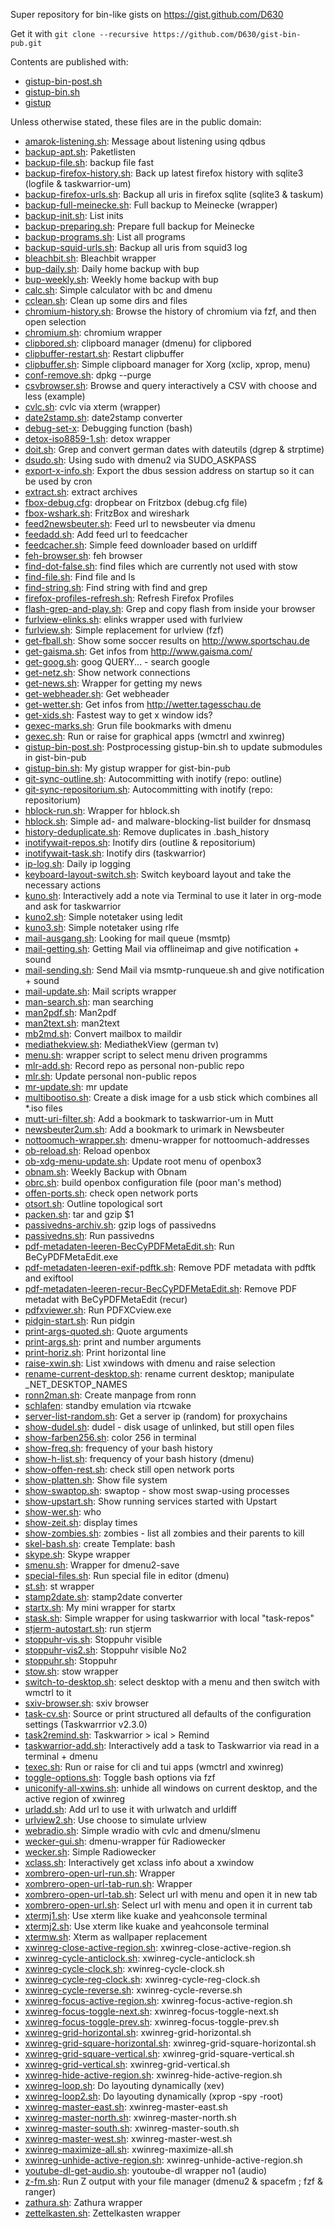 Super repository for bin-like gists on https://gist.github.com/D630

Get it with `git clone --recursive https://github.com/D630/gist-bin-pub.git`

Contents are published with:

* [gistup-bin-post.sh](https://gist.github.com/21951041cdf1c5ff47ca#file-gistup-bin-post-sh)
* [gistup-bin.sh](https://gist.github.com/21951041cdf1c5ff47ca#file-gistup-bin-sh)
* [gistup](https://github.com/mbostock/gistup)

Unless otherwise stated, these files are in the public domain:
* [amarok-listening.sh](https://gist.github.com/941bd57530074585052f#file-amarok-listening-sh): Message about listening using qdbus
* [backup-apt.sh](https://gist.github.com/87742dc4d99cdb2588ea#file-backup-apt-sh): Paketlisten
* [backup-file.sh](https://gist.github.com/87742dc4d99cdb2588ea#file-backup-file-sh): backup file fast
* [backup-firefox-history.sh](https://gist.github.com/87742dc4d99cdb2588ea#file-backup-firefox-history-sh): Back up latest firefox history with sqlite3 (logfile & taskwarrior-um)
* [backup-firefox-urls.sh](https://gist.github.com/87742dc4d99cdb2588ea#file-backup-firefox-urls-sh): Backup all uris in firefox sqlite (sqlite3 & taskum)
* [backup-full-meinecke.sh](https://gist.github.com/87742dc4d99cdb2588ea#file-backup-full-meinecke-sh): Full backup to Meinecke (wrapper)
* [backup-init.sh](https://gist.github.com/87742dc4d99cdb2588ea#file-backup-init-sh): List inits
* [backup-preparing.sh](https://gist.github.com/87742dc4d99cdb2588ea#file-backup-preparing-sh): Prepare full backup for Meinecke
* [backup-programs.sh](https://gist.github.com/87742dc4d99cdb2588ea#file-backup-programs-sh): List all programs
* [backup-squid-urls.sh](https://gist.github.com/87742dc4d99cdb2588ea#file-backup-squid-urls-sh): Backup all uris from squid3 log
* [bleachbit.sh](https://gist.github.com/0bc5da8af3c7c7e576c9#file-bleachbit-sh): Bleachbit wrapper
* [bup-daily.sh](https://gist.github.com/5211cd201a0d298ea732#file-bup-daily-sh): Daily home backup with bup
* [bup-weekly.sh](https://gist.github.com/5211cd201a0d298ea732#file-bup-weekly-sh): Weekly home backup with bup
* [calc.sh](https://gist.github.com/9a809e218b55ca124016#file-calc-sh): Simple calculator with bc and dmenu
* [cclean.sh](https://gist.github.com/93595dcdf9c3482b1ffe#file-cclean-sh): Clean up some dirs and files
* [chromium-history.sh](https://gist.github.com/59b1d7d8bf31cf92be00#file-chromium-history-sh): Browse the history of chromium via fzf, and then open selection
* [chromium.sh](https://gist.github.com/59b1d7d8bf31cf92be00#file-chromium-sh): chromium wrapper
* [clipbored.sh](https://gist.github.com/d2589dd73d1d79ff89d3#file-clipbored-sh): clipboard manager (dmenu) for clipbored
* [clipbuffer-restart.sh](https://gist.github.com/2b0c208bcfa110d0a63d#file-clipbuffer-restart-sh): Restart clipbuffer
* [clipbuffer.sh](https://gist.github.com/2b0c208bcfa110d0a63d#file-clipbuffer-sh): Simple clipboard manager for Xorg (xclip, xprop, menu)
* [conf-remove.sh](https://gist.github.com/aacbde6148c0a423505d#file-conf-remove-sh): dpkg --purge
* [csvbrowser.sh](https://gist.github.com/3b3caa56910df66a130f#file-csvbrowser-sh): Browse and query interactively a CSV with choose and less (example)
* [cvlc.sh](https://gist.github.com/50dfc1645ed2529ef21a#file-cvlc-sh): cvlc via xterm (wrapper)
* [date2stamp.sh](https://gist.github.com/6dbd58fd9b315ab6d866#file-date2stamp-sh): date2stamp converter
* [debug-set-x](https://gist.github.com/95e44d9cbb0755d8a0f1#file-debug-set-x): Debugging function (bash)
* [detox-iso8859-1.sh](https://gist.github.com/e31cdbad9096d34d5087#file-detox-iso8859-1-sh): detox wrapper
* [doit.sh](https://gist.github.com/6dbd58fd9b315ab6d866#file-doit-sh): Grep and convert german dates with dateutils (dgrep & strptime)
* [dsudo.sh](https://gist.github.com/c5845c81802eebedfc29#file-dsudo-sh): Using sudo with dmenu2 via SUDO_ASKPASS
* [export-x-info.sh](https://gist.github.com/b2a165c53005858207ba#file-export-x-info-sh): Export the dbus session address on startup so it can be used by cron
* [extract.sh](https://gist.github.com/d8e0d3abca8d195b3033#file-extract-sh): extract archives
* [fbox-debug.cfg](https://gist.github.com/8bea4004702918a07bc4#file-fbox-debug-cfg): dropbear on Fritzbox (debug.cfg file)
* [fbox-wshark.sh](https://gist.github.com/8bea4004702918a07bc4#file-fbox-wshark-sh): FritzBox and wireshark
* [feed2newsbeuter.sh](https://gist.github.com/febd887e1854664f8056#file-feed2newsbeuter-sh): Feed url to newsbeuter via dmenu
* [feedadd.sh](https://gist.github.com/9325b5a55764cc2d1bf0#file-feedadd-sh): Add feed url to feedcacher
* [feedcacher.sh](https://gist.github.com/9325b5a55764cc2d1bf0#file-feedcacher-sh): Simple feed downloader based on urldiff
* [feh-browser.sh](https://gist.github.com/ac107dba70d4e5b62c7e#file-feh-browser-sh): feh browser
* [find-dot-false.sh](https://gist.github.com/9e516207ab76fdffb3c5#file-find-dot-false-sh): find files which are currently not used with stow
* [find-file.sh](https://gist.github.com/9e516207ab76fdffb3c5#file-find-file-sh): Find file and ls
* [find-string.sh](https://gist.github.com/9e516207ab76fdffb3c5#file-find-string-sh): Find string with find and grep
* [firefox-profiles-refresh.sh](https://gist.github.com/77c39406045d042d23fa#file-firefox-profiles-refresh-sh): Refresh Firefox Profiles
* [flash-grep-and-play.sh](https://gist.github.com/3b3caa56910df66a130f#file-flash-grep-and-play-sh): Grep and copy flash from inside your browser
* [furlview-elinks.sh](https://gist.github.com/e3b98e1773834b7badaf#file-furlview-elinks-sh): elinks wrapper used with furlview
* [furlview.sh](https://gist.github.com/e3b98e1773834b7badaf#file-furlview-sh): Simple replacement for urlview (fzf)
* [get-fball.sh](https://gist.github.com/b2a4edc8edc4b59eb74b#file-get-fball-sh): Show some soccer results on http://www.sportschau.de
* [get-gaisma.sh](https://gist.github.com/b2a4edc8edc4b59eb74b#file-get-gaisma-sh): Get infos from http://www.gaisma.com/
* [get-goog.sh](https://gist.github.com/b2a4edc8edc4b59eb74b#file-get-goog-sh): goog QUERY... - search google
* [get-netz.sh](https://gist.github.com/b2a4edc8edc4b59eb74b#file-get-netz-sh): Show network connections
* [get-news.sh](https://gist.github.com/b2a4edc8edc4b59eb74b#file-get-news-sh): Wrapper for getting my news
* [get-webheader.sh](https://gist.github.com/b2a4edc8edc4b59eb74b#file-get-webheader-sh): Get webheader
* [get-wetter.sh](https://gist.github.com/b2a4edc8edc4b59eb74b#file-get-wetter-sh): Get infos from http://wetter.tagesschau.de
* [get-xids.sh](https://gist.github.com/b2a165c53005858207ba#file-get-xids-sh): Fastest way to get x window ids?
* [gexec-marks.sh](https://gist.github.com/3334c11f2c993d273cdd#file-gexec-marks-sh): Grun file bookmarks with dmenu
* [gexec.sh](https://gist.github.com/3334c11f2c993d273cdd#file-gexec-sh): Run or raise for graphical apps (wmctrl and xwinreg)
* [gistup-bin-post.sh](https://gist.github.com/21951041cdf1c5ff47ca#file-gistup-bin-post-sh): Postprocessing gistup-bin.sh to update submodules in gist-bin-pub
* [gistup-bin.sh](https://gist.github.com/21951041cdf1c5ff47ca#file-gistup-bin-sh): My gistup wrapper for gist-bin-pub
* [git-sync-outline.sh](https://gist.github.com/2998c6e8ea17285baeb9#file-git-sync-outline-sh): Autocommitting with inotify (repo: outline)
* [git-sync-repositorium.sh](https://gist.github.com/2998c6e8ea17285baeb9#file-git-sync-repositorium-sh): Autocommitting with inotify (repo: repositorium)
* [hblock-run.sh](https://gist.github.com/2c8c6c666af6330d75de#file-hblock-run-sh): Wrapper for hblock.sh
* [hblock.sh](https://gist.github.com/2c8c6c666af6330d75de#file-hblock-sh): Simple ad- and malware-blocking-list builder for dnsmasq
* [history-deduplicate.sh](https://gist.github.com/95e44d9cbb0755d8a0f1#file-history-deduplicate-sh): Remove duplicates in .bash_history
* [inotifywait-repos.sh](https://gist.github.com/2998c6e8ea17285baeb9#file-inotifywait-repos-sh): Inotify dirs (outline & repositorium)
* [inotifywait-task.sh](https://gist.github.com/2998c6e8ea17285baeb9#file-inotifywait-task-sh): Inotify dirs (taskwarrior)
* [ip-log.sh](https://gist.github.com/87742dc4d99cdb2588ea#file-ip-log-sh): Daily ip logging
* [keyboard-layout-switch.sh](https://gist.github.com/b2a165c53005858207ba#file-keyboard-layout-switch-sh): Switch keyboard layout and take the necessary actions
* [kuno.sh](https://gist.github.com/f246e7417d1e9ba9e53c#file-kuno-sh): Interactively add a note via Terminal to use it later in org-mode and ask for taskwarrior
* [kuno2.sh](https://gist.github.com/f246e7417d1e9ba9e53c#file-kuno2-sh): Simple notetaker using ledit
* [kuno3.sh](https://gist.github.com/f246e7417d1e9ba9e53c#file-kuno3-sh): Simple notetaker using rlfe
* [mail-ausgang.sh](https://gist.github.com/cb9cbb8fc617bf45bf49#file-mail-ausgang-sh): Looking for mail queue (msmtp)
* [mail-getting.sh](https://gist.github.com/cb9cbb8fc617bf45bf49#file-mail-getting-sh): Getting Mail via offlineimap and give notification + sound
* [mail-sending.sh](https://gist.github.com/cb9cbb8fc617bf45bf49#file-mail-sending-sh): Send Mail via msmtp-runqueue.sh and give notification + sound
* [mail-update.sh](https://gist.github.com/cb9cbb8fc617bf45bf49#file-mail-update-sh): Mail scripts wrapper
* [man-search.sh](https://gist.github.com/7ae2d18eb10b7c17023e#file-man-search-sh): man searching
* [man2pdf.sh](https://gist.github.com/7ae2d18eb10b7c17023e#file-man2pdf-sh): Man2pdf
* [man2text.sh](https://gist.github.com/7ae2d18eb10b7c17023e#file-man2text-sh): man2text
* [mb2md.sh](https://gist.github.com/cb9cbb8fc617bf45bf49#file-mb2md-sh): Convert mailbox to maildir
* [mediathekview.sh](https://gist.github.com/69accfdbe0b26a35a7e6#file-mediathekview-sh): MediathekView (german tv)
* [menu.sh](https://gist.github.com/b4bf40af748975d9d462#file-menu-sh): wrapper script to select menu driven programms
* [mlr-add.sh](https://gist.github.com/7c98ecc06c8988faf589#file-mlr-add-sh): Record repo as personal non-public repo
* [mlr.sh](https://gist.github.com/7c98ecc06c8988faf589#file-mlr-sh): Update personal non-public repos
* [mr-update.sh](https://gist.github.com/fe1c5b592969b2deb101#file-mr-update-sh): mr update
* [multibootiso.sh](https://gist.github.com/3b3caa56910df66a130f#file-multibootiso-sh): Create a disk image for a usb stick which combines all *.iso files
* [mutt-uri-filter.sh](https://gist.github.com/195b52e9229fc2011798#file-mutt-uri-filter-sh): Add a bookmark to taskwarrior-um in Mutt
* [newsbeuter2um.sh](https://gist.github.com/2d8fd751ec63d1d18489#file-newsbeuter2um-sh): Add a bookmark to urimark in Newsbeuter
* [nottoomuch-wrapper.sh](https://gist.github.com/04f299679c729e9aa30c#file-nottoomuch-wrapper-sh): dmenu-wrapper for nottoomuch-addresses
* [ob-reload.sh](https://gist.github.com/242f5c51592c7ba06947#file-ob-reload-sh): Reload openbox
* [ob-xdg-menu-update.sh](https://gist.github.com/242f5c51592c7ba06947#file-ob-xdg-menu-update-sh): Update root menu of openbox3
* [obnam.sh](https://gist.github.com/6eede17af38c2f3c2fce#file-obnam-sh): Weekly Backup with Obnam
* [obrc.sh](https://gist.github.com/242f5c51592c7ba06947#file-obrc-sh): build openbox configuration file (poor man's method)
* [offen-ports.sh](https://gist.github.com/64d7f709527a4708f039#file-offen-ports-sh): check open network ports
* [otsort.sh](https://gist.github.com/3b3caa56910df66a130f#file-otsort-sh): Outline topological sort
* [packen.sh](https://gist.github.com/d8e0d3abca8d195b3033#file-packen-sh): tar and gzip $1
* [passivedns-archiv.sh](https://gist.github.com/86a4ee06173ea03fa5d4#file-passivedns-archiv-sh): gzip logs of passivedns
* [passivedns.sh](https://gist.github.com/86a4ee06173ea03fa5d4#file-passivedns-sh): Run passivedns
* [pdf-metadaten-leeren-BecCyPDFMetaEdit.sh](https://gist.github.com/922cd3a911b2325d12bc#file-pdf-metadaten-leeren-BecCyPDFMetaEdit-sh): Run BeCyPDFMetaEdit.exe
* [pdf-metadaten-leeren-exif-pdftk.sh](https://gist.github.com/922cd3a911b2325d12bc#file-pdf-metadaten-leeren-exif-pdftk-sh): Remove PDF metadata with pdftk and exiftool
* [pdf-metadaten-leeren-recur-BecCyPDFMetaEdit.sh](https://gist.github.com/922cd3a911b2325d12bc#file-pdf-metadaten-leeren-recur-BecCyPDFMetaEdit-sh): Remove PDF metadat with BeCyPDFMetaEdit (recur)
* [pdfxviewer.sh](https://gist.github.com/4f97704539655bbb38e6#file-pdfxviewer-sh): Run PDFXCview.exe
* [pidgin-start.sh](https://gist.github.com/5e7ebe29a3bcce4edde7#file-pidgin-start-sh): Run pidgin
* [print-args-quoted.sh](https://gist.github.com/0149042a9606075c52c8#file-print-args-quoted-sh): Quote arguments
* [print-args.sh](https://gist.github.com/0149042a9606075c52c8#file-print-args-sh): print and number arguments
* [print-horiz.sh](https://gist.github.com/0149042a9606075c52c8#file-print-horiz-sh): Print horizontal line
* [raise-xwin.sh](https://gist.github.com/b2a165c53005858207ba#file-raise-xwin-sh): List xwindows with dmenu and raise selection
* [rename-current-desktop.sh](https://gist.github.com/b2a165c53005858207ba#file-rename-current-desktop-sh): rename current desktop; manipulate _NET_DESKTOP_NAMES
* [ronn2man.sh](https://gist.github.com/994a2e3a12acc4190d1c#file-ronn2man-sh): Create manpage from ronn
* [schlafen](https://gist.github.com/86bc4adc113acf32e764#file-schlafen): standby emulation via rtcwake
* [server-list-random.sh](https://gist.github.com/7053da63b1048267cf32#file-server-list-random-sh): Get a server ip (random) for proxychains
* [show-dudel.sh](https://gist.github.com/64d7f709527a4708f039#file-show-dudel-sh): dudel - disk usage of unlinked, but still open files
* [show-farben256.sh](https://gist.github.com/64d7f709527a4708f039#file-show-farben256-sh): color 256 in terminal
* [show-freq.sh](https://gist.github.com/64d7f709527a4708f039#file-show-freq-sh): frequency of your bash history
* [show-h-list.sh](https://gist.github.com/64d7f709527a4708f039#file-show-h-list-sh): frequency of your bash history (dmenu)
* [show-offen-rest.sh](https://gist.github.com/64d7f709527a4708f039#file-show-offen-rest-sh): check still open network ports
* [show-platten.sh](https://gist.github.com/64d7f709527a4708f039#file-show-platten-sh): Show file system
* [show-swaptop.sh](https://gist.github.com/64d7f709527a4708f039#file-show-swaptop-sh): swaptop - show most swap-using processes
* [show-upstart.sh](https://gist.github.com/64d7f709527a4708f039#file-show-upstart-sh): Show running services started with Upstart
* [show-wer.sh](https://gist.github.com/64d7f709527a4708f039#file-show-wer-sh): who
* [show-zeit.sh](https://gist.github.com/64d7f709527a4708f039#file-show-zeit-sh): display times
* [show-zombies.sh](https://gist.github.com/64d7f709527a4708f039#file-show-zombies-sh): zombies - list all zombies and their parents to kill
* [skel-bash.sh](https://gist.github.com/b6312135d47324f9b744#file-skel-bash-sh): create Template: bash
* [skype.sh](https://gist.github.com/8317b96d97a72810f32d#file-skype-sh): Skype wrapper
* [smenu.sh](https://gist.github.com/b4bf40af748975d9d462#file-smenu-sh): Wrapper for dmenu2-save
* [special-files.sh](https://gist.github.com/56eb7959701d922a9c59#file-special-files-sh): Run special file in editor (dmenu)
* [st.sh](https://gist.github.com/01aeb21b7deed572e2f9#file-st-sh): st wrapper
* [stamp2date.sh](https://gist.github.com/6dbd58fd9b315ab6d866#file-stamp2date-sh): stamp2date converter
* [startx.sh](https://gist.github.com/b2a165c53005858207ba#file-startx-sh): My mini wrapper for startx
* [stask.sh](https://gist.github.com/8466da55079943cbf88c#file-stask-sh): Simple wrapper for using taskwarrior with local "task-repos"
* [stjerm-autostart.sh](https://gist.github.com/d64389df3aa1e628d97c#file-stjerm-autostart-sh): run stjerm
* [stoppuhr-vis.sh](https://gist.github.com/6dbd58fd9b315ab6d866#file-stoppuhr-vis-sh): Stoppuhr visible
* [stoppuhr-vis2.sh](https://gist.github.com/6dbd58fd9b315ab6d866#file-stoppuhr-vis2-sh): Stoppuhr visible No2
* [stoppuhr.sh](https://gist.github.com/6dbd58fd9b315ab6d866#file-stoppuhr-sh): Stoppuhr
* [stow.sh](https://gist.github.com/8cfbecee731537554a9f#file-stow-sh): stow wrapper
* [switch-to-desktop.sh](https://gist.github.com/b2a165c53005858207ba#file-switch-to-desktop-sh): select desktop with a menu and then switch with wmctrl to it
* [sxiv-browser.sh](https://gist.github.com/7a3ac192fc8207934b98#file-sxiv-browser-sh): sxiv browser
* [task-cv.sh](https://gist.github.com/8466da55079943cbf88c#file-task-cv-sh): Source or print structured all defaults of the configuration settings (Taskwarrrior v2.3.0)
* [task2remind.sh](https://gist.github.com/006bfef923fa5da79b49#file-task2remind-sh): Taskwarrior > ical > Remind
* [taskwarrior-add.sh](https://gist.github.com/8466da55079943cbf88c#file-taskwarrior-add-sh): Interactively add a task to Taskwarrior via read in a terminal + dmenu
* [texec.sh](https://gist.github.com/3334c11f2c993d273cdd#file-texec-sh): Run or raise for cli and tui apps (wmctrl and xwinreg)
* [toggle-options.sh](https://gist.github.com/95e44d9cbb0755d8a0f1#file-toggle-options-sh): Toggle bash options via fzf
* [uniconify-all-xwins.sh](https://gist.github.com/b2a165c53005858207ba#file-uniconify-all-xwins-sh): unhide all windows on current desktop, and the active region of xwinreg
* [urladd.sh](https://gist.github.com/6a07da35c05e74f5136a#file-urladd-sh): Add url to use it with urlwatch and urldiff
* [urlview2.sh](https://gist.github.com/e3b98e1773834b7badaf#file-urlview2-sh): Use choose to simulate urlview
* [webradio.sh](https://gist.github.com/ad61acf11765b995f2a7#file-webradio-sh): Simple wradio with cvlc and dmenu/slmenu
* [wecker-gui.sh](https://gist.github.com/9c4c18b4ebd12134ba7b#file-wecker-gui-sh): dmenu-wrapper für Radiowecker
* [wecker.sh](https://gist.github.com/9c4c18b4ebd12134ba7b#file-wecker-sh): Simple Radiowecker
* [xclass.sh](https://gist.github.com/b2a165c53005858207ba#file-xclass-sh): Interactively get xclass info about a xwindow
* [xombrero-open-url-run.sh](https://gist.github.com/0fd81e3aa31786622f2a#file-xombrero-open-url-run-sh): Wrapper
* [xombrero-open-url-tab-run.sh](https://gist.github.com/0fd81e3aa31786622f2a#file-xombrero-open-url-tab-run-sh): Wrapper
* [xombrero-open-url-tab.sh](https://gist.github.com/0fd81e3aa31786622f2a#file-xombrero-open-url-tab-sh): Select url with menu and open it in new tab
* [xombrero-open-url.sh](https://gist.github.com/0fd81e3aa31786622f2a#file-xombrero-open-url-sh): Select url with menu and open it in current tab
* [xtermj1.sh](https://gist.github.com/b2a165c53005858207ba#file-xtermj1-sh): Use xterm like kuake and yeahconsole terminal
* [xtermj2.sh](https://gist.github.com/b2a165c53005858207ba#file-xtermj2-sh): Use xterm like kuake and yeahconsole terminal
* [xtermw.sh](https://gist.github.com/b2a165c53005858207ba#file-xtermw-sh): Xterm as wallpaper replacement
* [xwinreg-close-active-region.sh](https://gist.github.com/e95bb8e0380ff64e0274#file-xwinreg-close-active-region-sh): xwinreg-close-active-region.sh
* [xwinreg-cycle-anticlock.sh](https://gist.github.com/e95bb8e0380ff64e0274#file-xwinreg-cycle-anticlock-sh): xwinreg-cycle-anticlock.sh
* [xwinreg-cycle-clock.sh](https://gist.github.com/e95bb8e0380ff64e0274#file-xwinreg-cycle-clock-sh): xwinreg-cycle-clock.sh
* [xwinreg-cycle-reg-clock.sh](https://gist.github.com/e95bb8e0380ff64e0274#file-xwinreg-cycle-reg-clock-sh): xwinreg-cycle-reg-clock.sh
* [xwinreg-cycle-reverse.sh](https://gist.github.com/e95bb8e0380ff64e0274#file-xwinreg-cycle-reverse-sh): xwinreg-cycle-reverse.sh
* [xwinreg-focus-active-region.sh](https://gist.github.com/e95bb8e0380ff64e0274#file-xwinreg-focus-active-region-sh): xwinreg-focus-active-region.sh
* [xwinreg-focus-toggle-next.sh](https://gist.github.com/e95bb8e0380ff64e0274#file-xwinreg-focus-toggle-next-sh): xwinreg-focus-toggle-next.sh
* [xwinreg-focus-toggle-prev.sh](https://gist.github.com/e95bb8e0380ff64e0274#file-xwinreg-focus-toggle-prev-sh): xwinreg-focus-toggle-prev.sh
* [xwinreg-grid-horizontal.sh](https://gist.github.com/e95bb8e0380ff64e0274#file-xwinreg-grid-horizontal-sh): xwinreg-grid-horizontal.sh
* [xwinreg-grid-square-horizontal.sh](https://gist.github.com/e95bb8e0380ff64e0274#file-xwinreg-grid-square-horizontal-sh): xwinreg-grid-square-horizontal.sh
* [xwinreg-grid-square-vertical.sh](https://gist.github.com/e95bb8e0380ff64e0274#file-xwinreg-grid-square-vertical-sh): xwinreg-grid-square-vertical.sh
* [xwinreg-grid-vertical.sh](https://gist.github.com/e95bb8e0380ff64e0274#file-xwinreg-grid-vertical-sh): xwinreg-grid-vertical.sh
* [xwinreg-hide-active-region.sh](https://gist.github.com/e95bb8e0380ff64e0274#file-xwinreg-hide-active-region-sh): xwinreg-hide-active-region.sh
* [xwinreg-loop.sh](https://gist.github.com/e95bb8e0380ff64e0274#file-xwinreg-loop-sh): Do layouting dynamically (xev)
* [xwinreg-loop2.sh](https://gist.github.com/e95bb8e0380ff64e0274#file-xwinreg-loop2-sh): Do layouting dynamically (xprop -spy -root)
* [xwinreg-master-east.sh](https://gist.github.com/e95bb8e0380ff64e0274#file-xwinreg-master-east-sh): xwinreg-master-east.sh
* [xwinreg-master-north.sh](https://gist.github.com/e95bb8e0380ff64e0274#file-xwinreg-master-north-sh): xwinreg-master-north.sh
* [xwinreg-master-south.sh](https://gist.github.com/e95bb8e0380ff64e0274#file-xwinreg-master-south-sh): xwinreg-master-south.sh
* [xwinreg-master-west.sh](https://gist.github.com/e95bb8e0380ff64e0274#file-xwinreg-master-west-sh): xwinreg-master-west.sh
* [xwinreg-maximize-all.sh](https://gist.github.com/e95bb8e0380ff64e0274#file-xwinreg-maximize-all-sh): xwinreg-maximize-all.sh
* [xwinreg-unhide-active-region.sh](https://gist.github.com/e95bb8e0380ff64e0274#file-xwinreg-unhide-active-region-sh): xwinreg-unhide-active-region.sh
* [youtube-dl-get-audio.sh](https://gist.github.com/4fde35ff0e99065a806e#file-youtube-dl-get-audio-sh): youtoube-dl wrapper no1 (audio)
* [z-fm.sh](https://gist.github.com/335f68fd188caa449bdb#file-z-fm-sh): Run Z output with your file manager (dmenu2 & spacefm ; fzf & ranger)
* [zathura.sh](https://gist.github.com/c47cd517d9f854727750#file-zathura-sh): Zathura wrapper
* [zettelkasten.sh](https://gist.github.com/ee9e21bf735a07edc7ef#file-zettelkasten-sh): Zettelkasten wrapper
